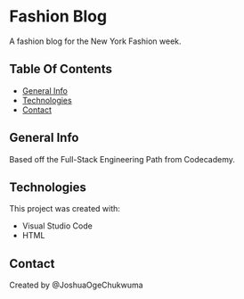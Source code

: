 # Fashion Blog
A fashion blog for the New York Fashion week.


## Table Of Contents
* [General Info](general-info)
* [Technologies](technologies)
* [Contact](contact)

## General Info
Based off the Full-Stack Engineering Path from Codecademy.

## Technologies
This project was created with:
* Visual Studio Code
* HTML

## Contact
Created by @JoshuaOgeChukwuma
